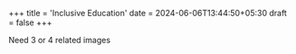 +++
title = 'Inclusive Education'
date = 2024-06-06T13:44:50+05:30
draft = false
+++

Need 3 or 4 related images
